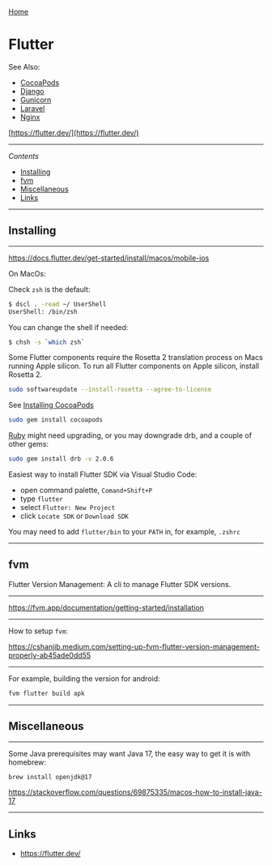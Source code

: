 [Home](Readme.md)
# Flutter

See Also:

- [CocoaPods](CocoaPods.md)
- [Django](Django.md)
- [Gunicorn](Gunicorn.md)
- [Laravel](Laravel.md)
- [Nginx](Nginx.md)


[https://flutter.dev/](https://flutter.dev/)

---

*Contents*

- [Installing](Flutter.md#installing)
- [fvm](Flutter.md#fvm)
- [Miscellaneous](Flutter.md#miscellaneous)
- [Links](Flutter.md#links)

---

## Installing

---

https://docs.flutter.dev/get-started/install/macos/mobile-ios

On MacOs:

Check `zsh` is the default:

```bash
$ dscl . -read ~/ UserShell
UserShell: /bin/zsh
```

You can change the shell if needed:

```bash
$ chsh -s `which zsh`
```

Some Flutter components require the Rosetta 2 translation process on Macs running Apple silicon. To run all Flutter components on Apple silicon, install Rosetta 2.

```bash
sudo softwareupdate --install-rosetta --agree-to-license
```

See [Installing CocoaPods](CocoaPods.md#installing)

```bash
sudo gem install cocoapods
```

[Ruby](Ruby.md#installing) might need upgrading, or you may downgrade drb, and a couple of other gems:

```bash
sudo gem install drb -v 2.0.6
```

Easiest way to install Flutter SDK via Visual Studio Code:

- open command palette, `Comand+Shift+P`
- type `flutter`
- select `Flutter: New Project`
- click `Locate SDK` or `Download SDK`

You may need to add `flutter/bin` to your `PATH` in, for example, `.zshrc`

---

## fvm

Flutter Version Management: A cli to manage Flutter SDK versions.

---

https://fvm.app/documentation/getting-started/installation

---

How to setup `fvm`:

https://cshanjib.medium.com/setting-up-fvm-flutter-version-management-properly-ab45ade0dd55

---


For example, building the version for android:

```bash
fvm flutter build apk
```

---

## Miscellaneous

---

Some Java prerequisites may want Java 17, the easy way to get it is with homebrew:

```bash
brew install openjdk@17 
```

https://stackoverflow.com/questions/69875335/macos-how-to-install-java-17

---

## Links

- https://flutter.dev/
